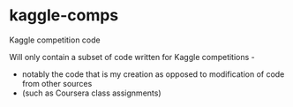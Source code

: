 kaggle-comps
============

Kaggle competition code

Will only contain a subset of code written for Kaggle competitions - 
- notably the code that is my creation as opposed to modification of code from other sources 
- (such as Coursera class assignments) 



